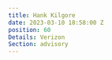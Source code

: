 ```yaml
---
title: Hank Kilgore
date: 2023-03-10 18:58:00 Z
position: 60
Details: Verizon
Section: advisory
---
```


